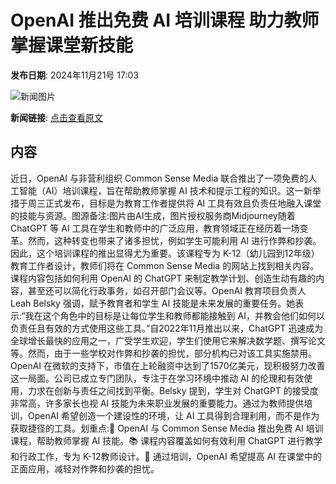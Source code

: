 # ​OpenAI 推出免费 AI 培训课程 助力教师掌握课堂新技能

**发布日期**: 2024年11月21号 17:03

![新闻图片](https://pic.chinaz.com/picmap/202407170959149098_1.jpg)

**新闻链接**: [点击查看原文](https://www.aibase.com/zh/news/13396)

## 内容

近日，OpenAI 与非营利组织 Common Sense Media 联合推出了一项免费的人工智能（AI）培训课程，旨在帮助教师掌握 AI 技术和提示工程的知识。这一新举措于周三正式发布，目标是为教育工作者提供将 AI 工具有效且负责任地融入课堂的技能与资源。图源备注:图片由AI生成，图片授权服务商Midjourney随着 ChatGPT 等 AI 工具在学生和教师中的广泛应用，教育领域正在经历着一场变革。然而，这种转变也带来了诸多担忧，例如学生可能利用 AI 进行作弊和抄袭。因此，这个培训课程的推出显得尤为重要。该课程专为 K-12（幼儿园到12年级）教育工作者设计，教师们将在 Common Sense Media 的网站上找到相关内容。课程内容包括如何利用 OpenAI 的 ChatGPT 来制定教学计划、创造生动有趣的内容，甚至还可以简化行政事务，如召开部门会议等。OpenAI 教育项目负责人 Leah Belsky 强调，赋予教育者和学生 AI 技能是未来发展的重要任务。她表示:“我在这个角色中的目标是让每位学生和教师都能接触到 AI，并教会他们如何以负责任且有效的方式使用这些工具。”自2022年11月推出以来，ChatGPT 迅速成为全球增长最快的应用之一，广受学生欢迎，学生们使用它来解决数学题、撰写论文等。然而，由于一些学校对作弊和抄袭的担忧，部分机构已对该工具实施禁用。OpenAI 在微软的支持下，市值在上轮融资中达到了1570亿美元，现积极努力改善这一局面。公司已成立专门团队，专注于在学习环境中推动 AI 的伦理和有效使用，力求在创新与责任之间找到平衡。Belsky 提到，学生对 ChatGPT 的接受度非常高，许多家长也视 AI 技能为未来职业发展的重要能力。通过为教师提供培训，OpenAI 希望创造一个建设性的环境，让 AI 工具得到合理利用，而不是作为获取捷径的工具。划重点:🌟 OpenAI 与 Common Sense Media 推出免费 AI 培训课程，帮助教师掌握 AI 技能。📚 课程内容覆盖如何有效利用 ChatGPT 进行教学和行政工作，专为 K-12教师设计。🚀 通过培训，OpenAI 希望提高 AI 在课堂中的正面应用，减轻对作弊和抄袭的担忧。
